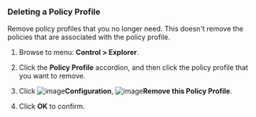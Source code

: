 ### Deleting a Policy Profile

Remove policy profiles that you no longer need. This doesn't remove the policies that are associated with the policy profile.

1. Browse to menu: **Control > Explorer**.

2. Click the **Policy Profile** accordion, and then click the policy profile that you want to remove.

3. Click ![image](../images/1847.png)**Configuration**, ![image](../images/1861.png)**Remove this Policy Profile**.

4. Click **OK** to confirm.
